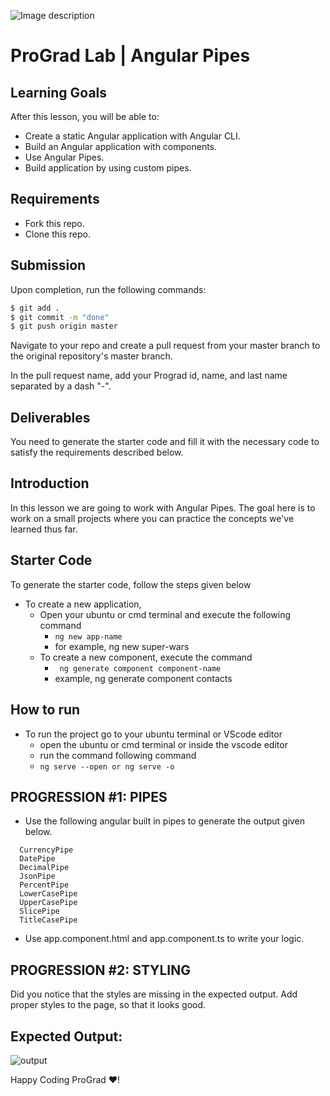 ![Image description](https://i1.faceprep.in/ProGrad/face-logo-resized.png)

# ProGrad Lab | Angular Pipes



## Learning Goals

After this lesson, you will be able to:

- Create a static Angular application with Angular CLI.
- Build an Angular application with components.
- Use Angular Pipes.
- Build application by using custom pipes.

## Requirements

- Fork this repo.
- Clone this repo.

## Submission

Upon completion, run the following commands:

```bash
$ git add .
$ git commit -m "done"
$ git push origin master
```

Navigate to your repo and create a pull request from your master branch to the original repository's master branch.

In the pull request name, add your Prograd id, name, and last name separated by a dash "-".

## Deliverables

You need to generate the starter code and fill it with the necessary code to satisfy the requirements described below.

## Introduction

In this lesson we are going to work with Angular Pipes. The goal here is to work on a small projects where you can practice the concepts we've learned thus far.

## Starter Code

To generate the starter code, follow the steps given below

- To create a new application,
    - Open your ubuntu or cmd terminal and execute the following command
      - ```ng new app-name```
      - for example, ng new super-wars
    - To create a new component, execute the command 
      - ``` ng generate component component-name```
      - example, ng generate component contacts
      
## How to run

- To run the project go to your ubuntu terminal or VScode editor
    - open the ubuntu or cmd terminal or inside the vscode editor
    - run the command following command
    - ```ng serve --open or ng serve -o```


## PROGRESSION #1: PIPES

- Use the following angular built in pipes to generate the output given below.
```
  CurrencyPipe
  DatePipe
  DecimalPipe
  JsonPipe
  PercentPipe
  LowerCasePipe
  UpperCasePipe
  SlicePipe
  TitleCasePipe
```
- Use app.component.html and app.component.ts to write your logic.

## PROGRESSION #2: STYLING
Did you notice that the styles are missing in the expected output. Add proper styles to the page, so that it looks good. 

## Expected Output:
![output](https://i1.faceprep.in/ProGrad/ts-lab-day4.png)

Happy Coding ProGrad ❤️!

